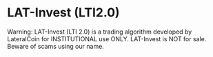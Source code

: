 # LAT-Invest (LTI2.0)
Warning: LAT-Invest (LTI 2.0) is a trading algorithm developed by LateralCoin for INSTITUTIONAL use ONLY. LAT-Invest is NOT for sale. Beware of scams using our name. 
